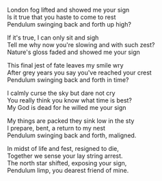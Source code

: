 London fog lifted and showed me your sign\
Is it true that you haste to come to rest\
Pendulum swinging back and forth up high?

If it's true, I can only sit and sigh\
Tell me why now you're slowing and with such zest?\
Nature's gloss faded and showed me your sign

This final jest of fate leaves my smile wry\
After grey years you say you've reached your crest\
Pendulum swinging back and forth in time?

I calmly curse the sky but dare not cry\
You really think you know what time is best?\
My God is dead for he willed me your sign

My things are packed they sink low in the sty\
I prepare, bent, a return to my nest\
Pendulum swinging back and forth, maligned.

In midst of life and fest, resigned to die,\
Together we sense your lay string arrest.\
The north star shifted, exposing your sign,\
Pendulum limp, you dearest friend of mine.